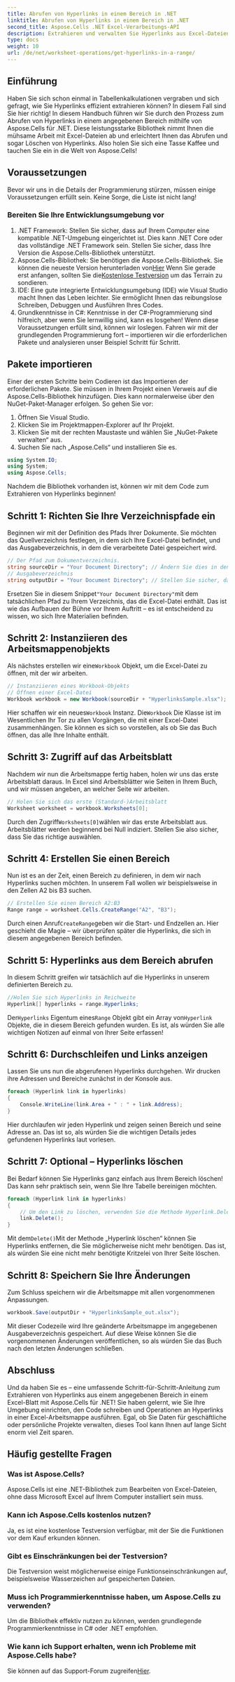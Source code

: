 ```yaml
---
title: Abrufen von Hyperlinks in einem Bereich in .NET
linktitle: Abrufen von Hyperlinks in einem Bereich in .NET
second_title: Aspose.Cells .NET Excel-Verarbeitungs-API
description: Extrahieren und verwalten Sie Hyperlinks aus Excel-Dateien ganz einfach mit Aspose.Cells für .NET. Schritt-für-Schritt-Anleitung und Codebeispiele enthalten.
type: docs
weight: 10
url: /de/net/worksheet-operations/get-hyperlinks-in-a-range/
---
```

## Einführung
Haben Sie sich schon einmal in Tabellenkalkulationen vergraben und sich gefragt, wie Sie Hyperlinks effizient extrahieren können? In diesem Fall sind Sie hier richtig! In diesem Handbuch führen wir Sie durch den Prozess zum Abrufen von Hyperlinks in einem angegebenen Bereich mithilfe von Aspose.Cells für .NET. Diese leistungsstarke Bibliothek nimmt Ihnen die mühsame Arbeit mit Excel-Dateien ab und erleichtert Ihnen das Abrufen und sogar Löschen von Hyperlinks. Also holen Sie sich eine Tasse Kaffee und tauchen Sie ein in die Welt von Aspose.Cells!
## Voraussetzungen
Bevor wir uns in die Details der Programmierung stürzen, müssen einige Voraussetzungen erfüllt sein. Keine Sorge, die Liste ist nicht lang!
### Bereiten Sie Ihre Entwicklungsumgebung vor
1. .NET Framework: Stellen Sie sicher, dass auf Ihrem Computer eine kompatible .NET-Umgebung eingerichtet ist. Dies kann .NET Core oder das vollständige .NET Framework sein. Stellen Sie sicher, dass Ihre Version die Aspose.Cells-Bibliothek unterstützt.
2.  Aspose.Cells-Bibliothek: Sie benötigen die Aspose.Cells-Bibliothek. Sie können die neueste Version herunterladen von[Hier](https://releases.aspose.com/cells/net/) Wenn Sie gerade erst anfangen, sollten Sie die[Kostenlose Testversion](https://releases.aspose.com/) um das Terrain zu sondieren.
3. IDE: Eine gute integrierte Entwicklungsumgebung (IDE) wie Visual Studio macht Ihnen das Leben leichter. Sie ermöglicht Ihnen das reibungslose Schreiben, Debuggen und Ausführen Ihres Codes.
4. Grundkenntnisse in C#: Kenntnisse in der C#-Programmierung sind hilfreich, aber wenn Sie lernwillig sind, kann es losgehen!
Wenn diese Voraussetzungen erfüllt sind, können wir loslegen. Fahren wir mit der grundlegenden Programmierung fort – importieren wir die erforderlichen Pakete und analysieren unser Beispiel Schritt für Schritt.
## Pakete importieren
Einer der ersten Schritte beim Codieren ist das Importieren der erforderlichen Pakete. Sie müssen in Ihrem Projekt einen Verweis auf die Aspose.Cells-Bibliothek hinzufügen. Dies kann normalerweise über den NuGet-Paket-Manager erfolgen. So gehen Sie vor:
1. Öffnen Sie Visual Studio.
2. Klicken Sie im Projektmappen-Explorer auf Ihr Projekt.
3. Klicken Sie mit der rechten Maustaste und wählen Sie „NuGet-Pakete verwalten“ aus.
4. Suchen Sie nach „Aspose.Cells“ und installieren Sie es.
```csharp
using System.IO;
using System;
using Aspose.Cells;
```
Nachdem die Bibliothek vorhanden ist, können wir mit dem Code zum Extrahieren von Hyperlinks beginnen!
## Schritt 1: Richten Sie Ihre Verzeichnispfade ein
Beginnen wir mit der Definition des Pfads Ihrer Dokumente. Sie möchten das Quellverzeichnis festlegen, in dem sich Ihre Excel-Datei befindet, und das Ausgabeverzeichnis, in dem die verarbeitete Datei gespeichert wird.
```csharp
// Der Pfad zum Dokumentverzeichnis.
string sourceDir = "Your Document Directory"; // Ändern Sie dies in den Pfad Ihrer Excel-Datei
// Ausgabeverzeichnis
string outputDir = "Your Document Directory"; // Stellen Sie sicher, dass diese Methode einen gültigen Ausgabepfad bereitstellt
```
 Ersetzen Sie in diesem Snippet`"Your Document Directory"`mit dem tatsächlichen Pfad zu Ihrem Verzeichnis, das die Excel-Datei enthält. Das ist wie das Aufbauen der Bühne vor Ihrem Auftritt – es ist entscheidend zu wissen, wo sich Ihre Materialien befinden.
## Schritt 2: Instanziieren des Arbeitsmappenobjekts
 Als nächstes erstellen wir eine`Workbook` Objekt, um die Excel-Datei zu öffnen, mit der wir arbeiten.
```csharp
// Instanziieren eines Workbook-Objekts
// Öffnen einer Excel-Datei
Workbook workbook = new Workbook(sourceDir + "HyperlinksSample.xlsx");
```
 Hier schaffen wir ein neues`Workbook` Instanz. Die`Workbook` Die Klasse ist im Wesentlichen Ihr Tor zu allen Vorgängen, die mit einer Excel-Datei zusammenhängen. Sie können es sich so vorstellen, als ob Sie das Buch öffnen, das alle Ihre Inhalte enthält.
## Schritt 3: Zugriff auf das Arbeitsblatt
Nachdem wir nun die Arbeitsmappe fertig haben, holen wir uns das erste Arbeitsblatt daraus. In Excel sind Arbeitsblätter wie Seiten in Ihrem Buch, und wir müssen angeben, an welcher Seite wir arbeiten.
```csharp
// Holen Sie sich das erste (Standard-)Arbeitsblatt
Worksheet worksheet = workbook.Worksheets[0];
```
 Durch den Zugriff`Worksheets[0]`wählen wir das erste Arbeitsblatt aus. Arbeitsblätter werden beginnend bei Null indiziert. Stellen Sie also sicher, dass Sie das richtige auswählen.
## Schritt 4: Erstellen Sie einen Bereich
Nun ist es an der Zeit, einen Bereich zu definieren, in dem wir nach Hyperlinks suchen möchten. In unserem Fall wollen wir beispielsweise in den Zellen A2 bis B3 suchen.
```csharp
// Erstellen Sie einen Bereich A2:B3
Range range = worksheet.Cells.CreateRange("A2", "B3");
```
 Durch einen Anruf`CreateRange`geben wir die Start- und Endzellen an. Hier geschieht die Magie – wir überprüfen später die Hyperlinks, die sich in diesem angegebenen Bereich befinden.
## Schritt 5: Hyperlinks aus dem Bereich abrufen
In diesem Schritt greifen wir tatsächlich auf die Hyperlinks in unserem definierten Bereich zu.
```csharp
//Holen Sie sich Hyperlinks in Reichweite
Hyperlink[] hyperlinks = range.Hyperlinks;
```
 Der`Hyperlinks` Eigentum eines`Range` Objekt gibt ein Array von`Hyperlink` Objekte, die in diesem Bereich gefunden wurden. Es ist, als würden Sie alle wichtigen Notizen auf einmal von Ihrer Seite erfassen!
## Schritt 6: Durchschleifen und Links anzeigen
Lassen Sie uns nun die abgerufenen Hyperlinks durchgehen. Wir drucken ihre Adressen und Bereiche zunächst in der Konsole aus.
```csharp
foreach (Hyperlink link in hyperlinks)
{
    Console.WriteLine(link.Area + " : " + link.Address);
}
```
Hier durchlaufen wir jeden Hyperlink und zeigen seinen Bereich und seine Adresse an. Das ist so, als würden Sie die wichtigen Details jedes gefundenen Hyperlinks laut vorlesen. 
## Schritt 7: Optional – Hyperlinks löschen
Bei Bedarf können Sie Hyperlinks ganz einfach aus Ihrem Bereich löschen! Das kann sehr praktisch sein, wenn Sie Ihre Tabelle bereinigen möchten.
```csharp
foreach (Hyperlink link in hyperlinks)
{
    // Um den Link zu löschen, verwenden Sie die Methode Hyperlink.Delete().
    link.Delete();
}
```
 Mit dem`Delete()`Mit der Methode „Hyperlink löschen“ können Sie Hyperlinks entfernen, die Sie möglicherweise nicht mehr benötigen. Das ist, als würden Sie eine nicht mehr benötigte Kritzelei von Ihrer Seite löschen.
## Schritt 8: Speichern Sie Ihre Änderungen
Zum Schluss speichern wir die Arbeitsmappe mit allen vorgenommenen Anpassungen.
```csharp
workbook.Save(outputDir + "HyperlinksSample_out.xlsx");
```
Mit dieser Codezeile wird Ihre geänderte Arbeitsmappe im angegebenen Ausgabeverzeichnis gespeichert. Auf diese Weise können Sie die vorgenommenen Änderungen veröffentlichen, so als würden Sie das Buch nach den letzten Änderungen schließen.
## Abschluss
Und da haben Sie es – eine umfassende Schritt-für-Schritt-Anleitung zum Extrahieren von Hyperlinks aus einem angegebenen Bereich in einem Excel-Blatt mit Aspose.Cells für .NET! Sie haben gelernt, wie Sie Ihre Umgebung einrichten, den Code schreiben und Operationen an Hyperlinks in einer Excel-Arbeitsmappe ausführen. Egal, ob Sie Daten für geschäftliche oder persönliche Projekte verwalten, dieses Tool kann Ihnen auf lange Sicht enorm viel Zeit sparen.
## Häufig gestellte Fragen
### Was ist Aspose.Cells?
Aspose.Cells ist eine .NET-Bibliothek zum Bearbeiten von Excel-Dateien, ohne dass Microsoft Excel auf Ihrem Computer installiert sein muss.
### Kann ich Aspose.Cells kostenlos nutzen?
Ja, es ist eine kostenlose Testversion verfügbar, mit der Sie die Funktionen vor dem Kauf erkunden können.
### Gibt es Einschränkungen bei der Testversion?
Die Testversion weist möglicherweise einige Funktionseinschränkungen auf, beispielsweise Wasserzeichen auf gespeicherten Dateien.
### Muss ich Programmierkenntnisse haben, um Aspose.Cells zu verwenden?
Um die Bibliothek effektiv nutzen zu können, werden grundlegende Programmierkenntnisse in C# oder .NET empfohlen.
### Wie kann ich Support erhalten, wenn ich Probleme mit Aspose.Cells habe?
 Sie können auf das Support-Forum zugreifen[Hier](https://forum.aspose.com/c/cells/9).